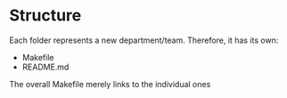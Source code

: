 
Structure
===========

Each folder represents a new department/team. Therefore, it has its own:
- Makefile
- README.md


The overall Makefile merely links to the individual ones
